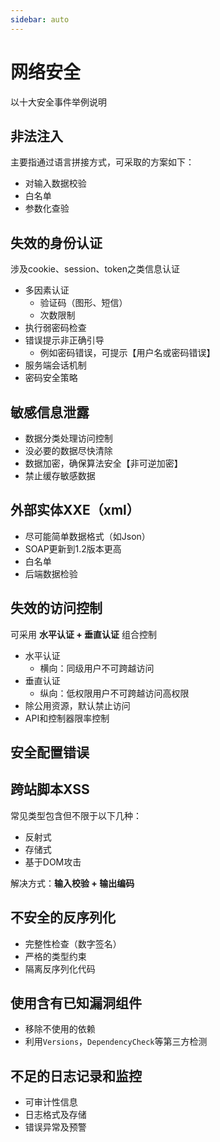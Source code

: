 ```yaml
---
sidebar: auto
---
```


# 网络安全

以十大安全事件举例说明

## 非法注入

主要指通过语言拼接方式，可采取的方案如下：

* 对输入数据校验
* 白名单
* 参数化查验

## 失效的身份认证

涉及cookie、session、token之类信息认证

* 多因素认证
  * 验证码（图形、短信）
  * 次数限制
* 执行弱密码检查
* 错误提示非正确引导
  * 例如密码错误，可提示【用户名或密码错误】
* 服务端会话机制
* 密码安全策略

## 敏感信息泄露

* 数据分类处理访问控制
* 没必要的数据尽快清除
* 数据加密，确保算法安全【非可逆加密】
* 禁止缓存敏感数据

## 外部实体XXE（xml）

* 尽可能简单数据格式（如Json）
* SOAP更新到1.2版本更高
* 白名单
* 后端数据检验

## 失效的访问控制
可采用 **水平认证 + 垂直认证** 组合控制

* 水平认证
  * 横向：同级用户不可跨越访问
* 垂直认证
  * 纵向：低权限用户不可跨越访问高权限
* 除公用资源，默认禁止访问
* API和控制器限率控制

## 安全配置错误

## 跨站脚本XSS

常见类型包含但不限于以下几种：
* 反射式
* 存储式
* 基于DOM攻击

解决方式：**输入校验 + 输出编码**

## 不安全的反序列化

* 完整性检查（数字签名）
* 严格的类型约束
* 隔离反序列化代码

## 使用含有已知漏洞组件

* 移除不使用的依赖
* 利用`Versions`，`DependencyCheck`等第三方检测

## 不足的日志记录和监控

* 可审计性信息
* 日志格式及存储
* 错误异常及预警

